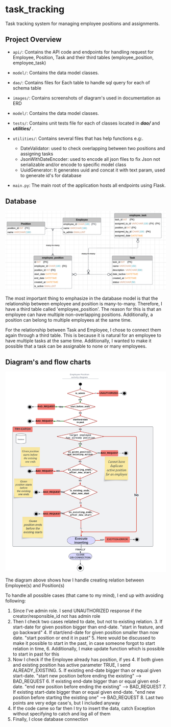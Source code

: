 # task_tracking
Task tracking system for managing employee positions and assignments.


## Project Overview

- `api/`: Contains the API code and endpoints for handling request for Employee, Position, Task and their third tables (employee_position, employee_task)


- `model/`: Contains the data model classes.


- `dao/`: Contains files for Each table to handle sql query for each of schema table


- `images/`: Contains screenshots of diagram's used in documentation as ERD


- `model/`: Contains the data model classes.


- `tests/`: Contains unit tests file for each of classes located in _**dao/**_ and _**utilities/**_ .


- `utilities/`: Contains several files that has help functions e.g:.
  - DateValidator: used to check overlapping between two positions and assigning tasks
  - JsonWithDateEncoder: used to encode all json files to fix Json not serializable and/or encode to specific model class
  - UuidGenerator: It generates uuid and concat it with text param, used to generate id's for database

- `main.py`: The main root of the application hosts all endpoints using Flask.

## Database
![Entity relationship diagram](images/ERD.png)

The most important thing to emphasize in the database model 
is that the relationship between employee and position is many-to-many. 
Therefore, I have a third table called 'employee_position'. 
The reason for this is that an employee can have multiple non-overlapping positions. Additionally, a position can belong to multiple employees at the same time.

For the relationship between Task and Employee, I chose to connect them again through a third table. 
This is because it is natural for an employee to have multiple tasks at the same time. Additionally, I wanted to make it possible that a task can be assignable to none or many employees.

## Diagram's and flow charts
![Employee Position connecting functionality](images/Employee_Position_activity_digram.png)

The diagram above shows how I handle creating relation between Employee(s) and Position(s)

To handle all possible cases (that came to my mind), I end up with avoiding following:


1. Since I've admin role. I send UNAUTHORIZED response if the creator/responsible_id not has admin role
2. Then I check two cases related to date, but not to existing relation.
   3. If start-date for given position bigger than end-date. "start in feature, and go backward"
   4. If start/end-date for given position smaller than now date. "start position or end it in past"
      5. Here would be discussed to make it possible to start in the past, in case someone forgot to start relation in time,
      6. Additionally, I make update function which is possible to start in past for this
3. Now I check if the Employee already has position, if yes
   4. If both given and existing position has active parameter TRUE, I send ALREADY_EXISTING.
   5. If existing end-date bigger than or equal given start-date. "start new position before ending the existing" --> BAD_REQUEST
   6. If existing end-date bigger than or equal given end-date. "end new position before ending the existing" --> BAD_REQUEST
   7. If existing start-date bigger than or equal given end-date. "end new position before starting the existing one" --> BAD_REQUEST
   8. Last two points are very edge case's, but I included anyway
4. If the code came so far then I try to insert the data, catch Exception without specifying to catch and log all of them
5. Finally, I close database connection
